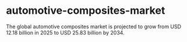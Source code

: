 # automotive-composites-market
The global automotive composites market is projected to grow from USD 12.18 billion in 2025 to USD 25.83 billion by 2034.
